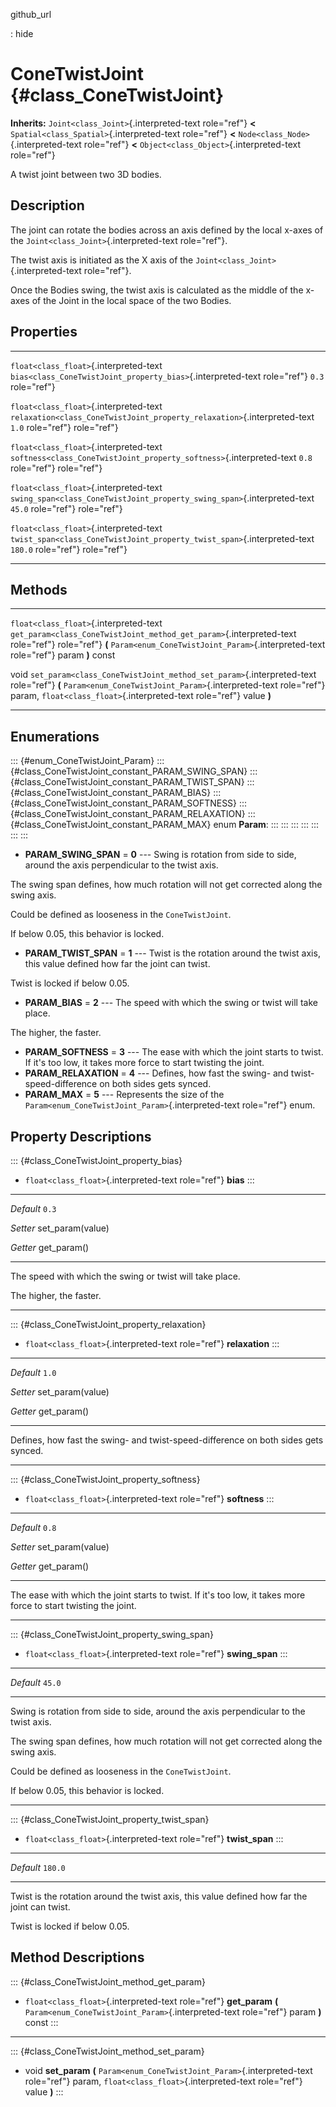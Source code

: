 github\_url

:   hide

ConeTwistJoint {#class_ConeTwistJoint}
==============

**Inherits:** `Joint<class_Joint>`{.interpreted-text role="ref"} **\<**
`Spatial<class_Spatial>`{.interpreted-text role="ref"} **\<**
`Node<class_Node>`{.interpreted-text role="ref"} **\<**
`Object<class_Object>`{.interpreted-text role="ref"}

A twist joint between two 3D bodies.

Description
-----------

The joint can rotate the bodies across an axis defined by the local
x-axes of the `Joint<class_Joint>`{.interpreted-text role="ref"}.

The twist axis is initiated as the X axis of the
`Joint<class_Joint>`{.interpreted-text role="ref"}.

Once the Bodies swing, the twist axis is calculated as the middle of the
x-axes of the Joint in the local space of the two Bodies.

Properties
----------

  ---------------------------------------- -------------------------------------------------------------------------- ---------
  `float<class_float>`{.interpreted-text   `bias<class_ConeTwistJoint_property_bias>`{.interpreted-text role="ref"}   `0.3`
  role="ref"}                                                                                                         

  `float<class_float>`{.interpreted-text   `relaxation<class_ConeTwistJoint_property_relaxation>`{.interpreted-text   `1.0`
  role="ref"}                              role="ref"}                                                                

  `float<class_float>`{.interpreted-text   `softness<class_ConeTwistJoint_property_softness>`{.interpreted-text       `0.8`
  role="ref"}                              role="ref"}                                                                

  `float<class_float>`{.interpreted-text   `swing_span<class_ConeTwistJoint_property_swing_span>`{.interpreted-text   `45.0`
  role="ref"}                              role="ref"}                                                                

  `float<class_float>`{.interpreted-text   `twist_span<class_ConeTwistJoint_property_twist_span>`{.interpreted-text   `180.0`
  role="ref"}                              role="ref"}                                                                
  ---------------------------------------- -------------------------------------------------------------------------- ---------

Methods
-------

  ---------------------------------------- ----------------------------------------------------------------------
  `float<class_float>`{.interpreted-text   `get_param<class_ConeTwistJoint_method_get_param>`{.interpreted-text
  role="ref"}                              role="ref"} **(** `Param<enum_ConeTwistJoint_Param>`{.interpreted-text
                                           role="ref"} param **)** const

  void                                     `set_param<class_ConeTwistJoint_method_set_param>`{.interpreted-text
                                           role="ref"} **(** `Param<enum_ConeTwistJoint_Param>`{.interpreted-text
                                           role="ref"} param, `float<class_float>`{.interpreted-text role="ref"}
                                           value **)**
  ---------------------------------------- ----------------------------------------------------------------------

Enumerations
------------

::: {#enum_ConeTwistJoint_Param}
::: {#class_ConeTwistJoint_constant_PARAM_SWING_SPAN}
::: {#class_ConeTwistJoint_constant_PARAM_TWIST_SPAN}
::: {#class_ConeTwistJoint_constant_PARAM_BIAS}
::: {#class_ConeTwistJoint_constant_PARAM_SOFTNESS}
::: {#class_ConeTwistJoint_constant_PARAM_RELAXATION}
::: {#class_ConeTwistJoint_constant_PARAM_MAX}
enum **Param**:
:::
:::
:::
:::
:::
:::
:::

-   **PARAM\_SWING\_SPAN** = **0** \-\-- Swing is rotation from side to
    side, around the axis perpendicular to the twist axis.

The swing span defines, how much rotation will not get corrected along
the swing axis.

Could be defined as looseness in the `ConeTwistJoint`.

If below 0.05, this behavior is locked.

-   **PARAM\_TWIST\_SPAN** = **1** \-\-- Twist is the rotation around
    the twist axis, this value defined how far the joint can twist.

Twist is locked if below 0.05.

-   **PARAM\_BIAS** = **2** \-\-- The speed with which the swing or
    twist will take place.

The higher, the faster.

-   **PARAM\_SOFTNESS** = **3** \-\-- The ease with which the joint
    starts to twist. If it\'s too low, it takes more force to start
    twisting the joint.
-   **PARAM\_RELAXATION** = **4** \-\-- Defines, how fast the swing- and
    twist-speed-difference on both sides gets synced.
-   **PARAM\_MAX** = **5** \-\-- Represents the size of the
    `Param<enum_ConeTwistJoint_Param>`{.interpreted-text role="ref"}
    enum.

Property Descriptions
---------------------

::: {#class_ConeTwistJoint_property_bias}
-   `float<class_float>`{.interpreted-text role="ref"} **bias**
:::

  ----------- -------------------
  *Default*   `0.3`

  *Setter*    set\_param(value)

  *Getter*    get\_param()
  ----------- -------------------

The speed with which the swing or twist will take place.

The higher, the faster.

------------------------------------------------------------------------

::: {#class_ConeTwistJoint_property_relaxation}
-   `float<class_float>`{.interpreted-text role="ref"} **relaxation**
:::

  ----------- -------------------
  *Default*   `1.0`

  *Setter*    set\_param(value)

  *Getter*    get\_param()
  ----------- -------------------

Defines, how fast the swing- and twist-speed-difference on both sides
gets synced.

------------------------------------------------------------------------

::: {#class_ConeTwistJoint_property_softness}
-   `float<class_float>`{.interpreted-text role="ref"} **softness**
:::

  ----------- -------------------
  *Default*   `0.8`

  *Setter*    set\_param(value)

  *Getter*    get\_param()
  ----------- -------------------

The ease with which the joint starts to twist. If it\'s too low, it
takes more force to start twisting the joint.

------------------------------------------------------------------------

::: {#class_ConeTwistJoint_property_swing_span}
-   `float<class_float>`{.interpreted-text role="ref"} **swing\_span**
:::

  ----------- -----------
  *Default*   `45.0`

  ----------- -----------

Swing is rotation from side to side, around the axis perpendicular to
the twist axis.

The swing span defines, how much rotation will not get corrected along
the swing axis.

Could be defined as looseness in the `ConeTwistJoint`.

If below 0.05, this behavior is locked.

------------------------------------------------------------------------

::: {#class_ConeTwistJoint_property_twist_span}
-   `float<class_float>`{.interpreted-text role="ref"} **twist\_span**
:::

  ----------- -----------
  *Default*   `180.0`

  ----------- -----------

Twist is the rotation around the twist axis, this value defined how far
the joint can twist.

Twist is locked if below 0.05.

Method Descriptions
-------------------

::: {#class_ConeTwistJoint_method_get_param}
-   `float<class_float>`{.interpreted-text role="ref"} **get\_param**
    **(** `Param<enum_ConeTwistJoint_Param>`{.interpreted-text
    role="ref"} param **)** const
:::

------------------------------------------------------------------------

::: {#class_ConeTwistJoint_method_set_param}
-   void **set\_param** **(**
    `Param<enum_ConeTwistJoint_Param>`{.interpreted-text role="ref"}
    param, `float<class_float>`{.interpreted-text role="ref"} value
    **)**
:::
